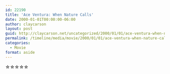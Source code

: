 ```yaml
---
id: 22190
title: 'Ace Ventura: When Nature Calls'
date: 2000-01-01T00:00:00-06:00
author: claycarson
layout: post
guid: http://claycarson.net/uncategorized/2000/01/01/ace-ventura-when-nature-calls/
permalink: /timeline/media/movie/2000/01/01/ace-ventura-when-nature-calls/
categories:
  - Movie
format: aside
---
```

<div class="media-details"></div>

<div class="media-creator"></div>

<div class="media-rating">☆☆☆☆☆</div>
